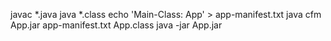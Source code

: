 
javac *.java
java *.class
echo 'Main-Class: App' > app-manifest.txt
java cfm App.jar app-manifest.txt App.class
java -jar App.jar